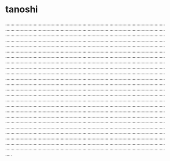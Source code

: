 # tanoshi
.....................................................................................................................................................................................................................................................................................................................................................................................................................................................................................................................................................................................................................................................................................................................................................................................................................................................................................................................................................................................................................................................................................................................................................................................................................................................................................................................................................................................................................................................................................................................................................................................................................................................................................................................................................................................................................................................................................................................................................................................................................................................................................................................................................................................................................................................................................................................................................................................................................................................................................................................................................................................................................................................................................................................................................................................................................................................................................................................................................................................................................................................................................................